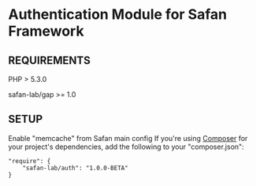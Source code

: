 Authentication Module for Safan Framework
===============

REQUIREMENTS
------------
PHP > 5.3.0

safan-lab/gap >= 1.0

SETUP
------------

Enable "memcache" from Safan main config
If you're using [Composer](http://getcomposer.org/) for your project's dependencies, add the following to your "composer.json":

```
"require": {
    "safan-lab/auth": "1.0.0-BETA"
}
```
